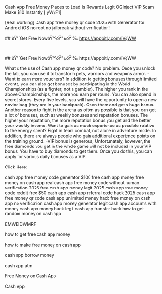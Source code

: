 Cash App Free Money Places to Load Is Rewards Legit OGInject VIP Scam Make $10 Instantly [ yWyF1]
<br>
<br>[Real working] Cash app free money qr code 2025 with Generator for Android iOS no root no jailbreak without verification!
<br>
<br>## ðŸ"´Get Free NowðŸ"ºðŸ"±ðŸ'‰  https://appbitly.com/IVqWW

<br>
<br>## ðŸ"´Get Free NowðŸ"ºðŸ"±ðŸ'‰  https://appbitly.com/IVqWW

<br>
<br>What s the use of Cash app money qr code? No problem. Once you unlock the lab, you can use it to transform pets, warriors and weapons armor. -Want to earn more vouchers? In addition to getting bonuses through limited events, you can also get bonuses by participating in the World Championships (as a fighter, not a gambler). The higher you rank in the above Championships, the more you earn per round. You can also spend in secret stores. Every five levels, you will have the opportunity to open a new novice bag (they are in your backpack). Open them and get a huge bonus. -Another reason to fight in the arena as often as possible is that you can get a lot of bonuses, such as weekly bonuses and reputation bonuses. The higher your reputation, the more reputation bonus you get and the better your weekly income. Want to gain as much experience as possible relative to the energy spent? Fight in team combat, not alone in adventure mode. In addition, there are always people who gain additional experience points on the training ground. -VIP bonus is generous; Unfortunately, however, the free diamonds you get in the whole game will not be included in your VIP bonus. You have to buy diamonds to get them. Once you do this, you can apply for various daily bonuses as a VIP.
<br>
<br>Click Here: 
<br>
<br>cash app free money code generator $100 free cash app money free money on cash app real cash app free money code without human verification 2025 free cash app money legit 2025 cash app free money code reddit free $50 cash app cash app referral code hack 2025 cash app free money qr code cash app unlimited money hack free money on cash app no verification cash app money generator legit cash app accounts with money cash app money hack legit cash app transfer hack how to get random money on cash app
<br>
<br>EMWBIDWMRF
<br>
<br>how to get free cash app money
<br>
<br>how to make free money on cash app
<br>
<br>cash app borrow money
<br>
<br>cash app atm
<br>
<br>Free Money on Cash App
<br>
<br>Cash App
<br>
<br>
